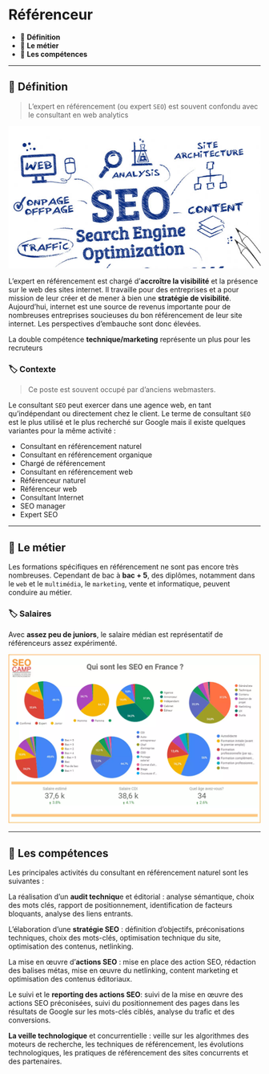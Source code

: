 # Référenceur


*  🔖 **Définition**
*  🔖 **Le métier**
*  🔖 **Les compétences**

___

## 📑 Définition

> L’expert en référencement (ou expert `SEO`) est souvent confondu avec le consultant en web analytics

![image](./resources/seo.jpg)

L’expert en référencement est chargé d’**accroître la visibilité** et la présence sur le web des sites internet. Il travaille pour des entreprises et a pour mission de leur créer et de mener à bien une **stratégie de visibilité**. Aujourd’hui, internet est une source de revenus importante pour de nombreuses entreprises soucieuses du bon référencement de leur site internet. Les perspectives d’embauche sont donc élevées.

La double compétence **technique/marketing** représente un plus pour les recruteurs

### 🏷️ **Contexte**

> Ce poste est souvent occupé par d’anciens webmasters.

Le consultant `SEO` peut exercer dans une agence web, en tant qu’indépendant ou directement chez le client. Le terme de consultant `SEO` est le plus utilisé et le plus recherché sur Google mais il existe quelques variantes pour la même activité :

* Consultant en référencement naturel
* Consultant en référencement organique
* Chargé de référencement
* Consultant en référencement web
* Référenceur naturel
* Référenceur web
* Consultant Internet
* SEO manager
* Expert SEO

___

## 📑 Le métier

Les formations spécifiques en référencement ne sont pas encore très nombreuses. Cependant de bac à **bac + 5**, des diplômes, notamment dans le `web` et le `multimédia`, le `marketing`, vente et informatique, peuvent conduire au métier.

### 🏷️ **Salaires**

Avec **assez peu de juniors**, le salaire médian est représentatif de référenceurs assez expérimenté.

![image](./resources/seo-salary.webp)

___

## 📑 Les compétences

Les principales activités du consultant en référencement naturel sont les suivantes :

La réalisation d’un **audit techniqu**e et éditorial : analyse sémantique, choix des mots clés, rapport de positionnement, identification de facteurs bloquants, analyse des liens entrants.

L’élaboration d’une **stratégie SEO** : définition d’objectifs, préconisations techniques, choix des mots-clés, optimisation technique du site, optimisation des contenus, netlinking.

La mise en œuvre d’**actions SEO** : mise en place des action SEO, rédaction des balises métas, mise en œuvre du netlinking, content marketing et optimisation des contenus éditoriaux.

Le suivi et le **reporting des actions SEO**: suivi de la mise en œuvre des actions SEO préconisées, suivi du positionnement des pages dans les résultats de Google sur les mots-clés ciblés, analyse du trafic et des conversions.

**La veille technologique** et concurrentielle : veille sur les algorithmes des moteurs de recherche, les techniques de référencement, les évolutions technologiques, les pratiques de référencement des sites concurrents et des partenaires.